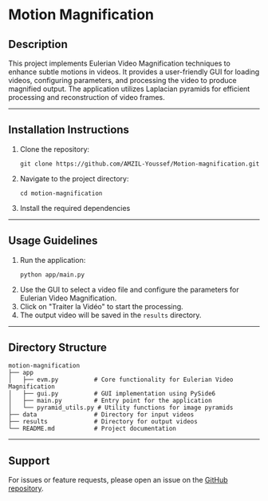 # Motion Magnification

## Description
This project implements Eulerian Video Magnification techniques to enhance subtle motions in videos. It provides a user-friendly GUI for loading videos, configuring parameters, and processing the video to produce magnified output. The application utilizes Laplacian pyramids for efficient processing and reconstruction of video frames.

---

## Installation Instructions
1. Clone the repository:
   ```
   git clone https://github.com/AMZIL-Youssef/Motion-magnification.git
   ```
2. Navigate to the project directory:
   ```
   cd motion-magnification
   ```
3. Install the required dependencies

---

## Usage Guidelines
1. Run the application:
   ```
   python app/main.py
   ```
2. Use the GUI to select a video file and configure the parameters for Eulerian Video Magnification.
3. Click on "Traiter la Vidéo" to start the processing.
4. The output video will be saved in the `results` directory.

---

## Directory Structure
```
motion-magnification
├── app
│   ├── evm.py          # Core functionality for Eulerian Video Magnification
│   ├── gui.py          # GUI implementation using PySide6
│   ├── main.py         # Entry point for the application
│   └── pyramid_utils.py # Utility functions for image pyramids
├── data                # Directory for input videos 
├── results             # Directory for output videos
└── README.md           # Project documentation
```

---

## Support

For issues or feature requests, please open an issue on the [GitHub repository](https://github.com/AMZIL-Youssef/Motion-magnification).